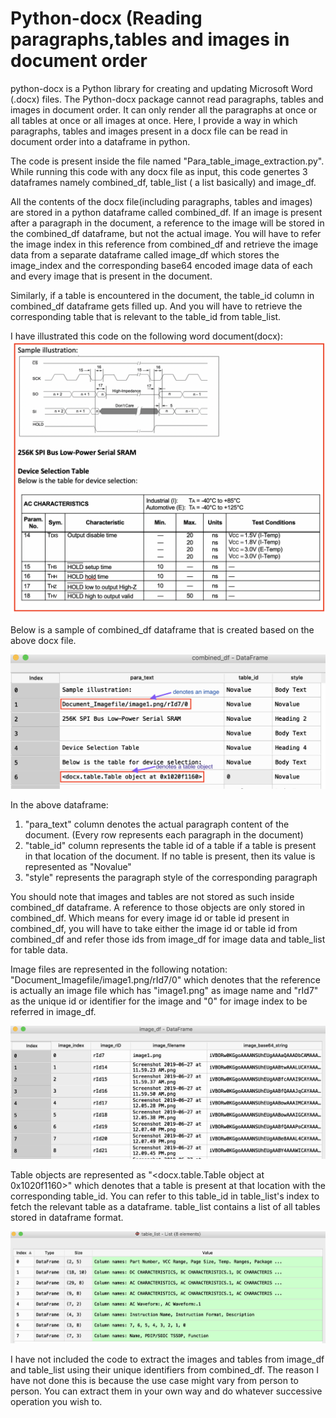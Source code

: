 # Python-docx (Reading paragraphs,tables and images in document order

python-docx is a Python library for creating and updating Microsoft Word (.docx) files.
The Python-docx package cannot read paragraphs, tables and images in document order. It can only render all the paragraphs at once or all tables at once or all images at once. Here, I provide a way in which paragraphs, tables and images present in a docx file can be read in document order into a dataframe in python.

The code is present inside the file named "Para_table_image_extraction.py". While running this code with any docx file as input, this code genertes 3 dataframes namely combined_df, table_list ( a list basically) and image_df.

All the contents of the docx file(including paragraphs, tables and images) are stored in a python dataframe called combined_df. If an image is present after a paragraph in the document, a reference to the image will be stored in the combined_df dataframe, but not the actual image. You will have to refer the image index in this reference from combined_df and retrieve the image data from a separate dataframe called image_df which stores the image_index and the corresponding base64 encoded image data of each and every image that is present in the document.



Similarly, if a table is encountered in the document, the table_id column in combined_df dataframe gets filled up. And you will have to retrieve the corresponding table that is relevant to the table_id from table_list.

I have illustrated this code on the following word document(docx):
![docx document](/images/snaphot_of_docx_document.png)

Below is a sample of combined_df dataframe that is created based on the above docx file.

![combined_df](/images/combined_df.png)

In the above dataframe:
1. "para_text" column denotes the actual paragraph content of the document. (Every row represents each paragraph in the document)
2. "table_id" column represents the table id of a table if a table is present in that location of the document. If no table is present, then its value is represented as "Novalue"
3. "style" represents the paragraph style of the corresponding paragraph

You should note that images and tables are not stored as such inside combined_df dataframe. A reference to those objects are only stored in combined_df. Which means for every image id or table id present in combined_df, you will have to take either the image id or table id from combined_df and refer those ids from image_df for image data and table_list for table data.

Image files are represented in the following notation:
"Document_Imagefile/image1.png/rId7/0" 
which denotes that the reference is actually an image file which has "image1.png" as image name and "rId7" as the unique id or identifier for the image and "0" for image index to be referred in image_df.

![image_df](/images/image_df.png)


Table objects are represented as "<docx.table.Table object at 0x1020f1160>" which denotes that a table is present at that location with the corresponding table_id. You can refer to this table_id in table_list's index to fetch the relevant table as a dataframe. table_list contains a list of all tables stored in dataframe format.

![table_list](/images/table_list.png)


I have not included the code to extract the images and tables from image_df and table_list using their unique identifiers from combined_df. The reason I have not done this is because the use case might vary from person to person. You can extract them in your own way and do whatever successive operation you wish to. 
